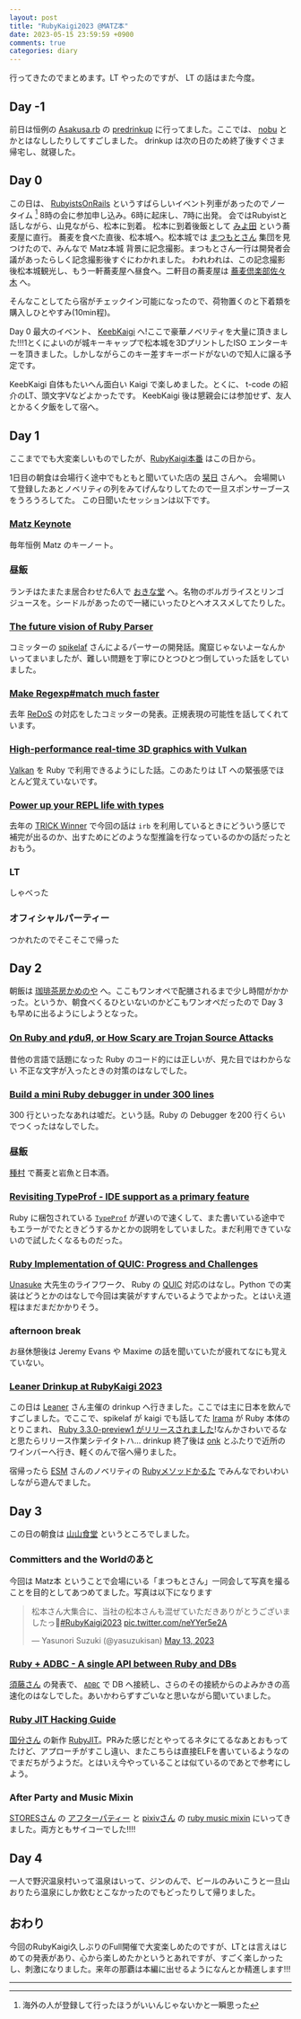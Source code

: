 ```yaml
---
layout: post
title: "RubyKaigi2023 @MATZ本"
date: 2023-05-15 23:59:59 +0900
comments: true
categories: diary
---
```


行ってきたのでまとめます。LT やったのですが、 LT の話はまた今度。

## Day -1

前日は恒例の [Asakusa.rb](https://asakusarb.esa.io) の [predrinkup](https://asakusarb.doorkeeper.jp/events/154786) に行ってました。ここでは、 [nobu](https://twitter.com/n0kada) とかとはなししたりしてすごしました。
drinkup は次の日のため終了後すぐさま帰宅し、就寝した。

## Day 0
この日は、 [RubyistsOnRails](https://cookpad.connpass.com/event/277569/) というすばらしいイベント列車があったのでノータイム [^sonnnakotohanai] 8時の会に参加申し込み。6時に起床し、7時に出発。
会ではRubyistと話しながら、山見ながら、松本に到着。
松本に到着後飯として [みよ田](https://tabelog.com/nagano/A2002/A200201/20000092/) という蕎麦屋に直行。
蕎麦を食べた直後、松本城へ。松本城では [まつもとさん](https://twitter.com/yukihiro_matz/) 集団を見つけたので、みんなで Matz本城 背景に記念撮影。まつもとさん一行は開発者会議があったらしく記念撮影後すぐにわかれました。
われわれは、この記念撮影後松本城観光し、もう一軒蕎麦屋へ昼食へ。二軒目の蕎麦屋は [蕎麦倶楽部佐々木](https://tabelog.com/nagano/A2002/A200201/20002376/) へ。

そんなことしてたら宿がチェックイン可能になったので、荷物置くのと下着類を購入しひとやすみ(10min程)。

Day 0 最大のイベント、 [KeebKaigi](https://keebkaigi.org/2023/) へ!ここで豪華ノベリティを大量に頂きました!!!1とくによいのが城キーキャップで松本城を3DプリントしたISO エンターキーを頂きました。しかしながらこのキー差すキーボードがないので知人に譲る予定です。

KeebKaigi 自体もたいへん面白い Kaigi で楽しめました。とくに、 t-code の紹介のLT、頭文字Vなどよかったです。
KeebKaigi 後は懇親会には参加せず、友人とかるく夕飯をして宿へ。

## Day 1

ここまででも大変楽しいものでしたが、[RubyKaigi本番](https://rubykaigi.org/2023/) はこの日から。

1日目の朝食は会場行く途中でもともと聞いていた店の [栞日](https://sioribi.jp/) さんへ。
会場開いて登録したあとノベリティの列をみてげんなりしてたので一旦スポンサーブースをうろうろしてた。
この日聞いたセッションは以下です。

### [Matz Keynote](https://rubykaigi.org/2023/presentations/yukihiro_matz.html#day1)

毎年恒例 Matz のキーノート。

### 昼飯
ランチはたまたま居合わせた6人で [おきな堂](https://tabelog.com/nagano/A2002/A200201/20000098/) へ。名物のボルガライスとリンゴジュースを。シードルがあったので一緒にいったひとへオススメしてたりした。

### [The future vision of Ruby Parser](https://rubykaigi.org/2023/presentations/spikeolaf.html#day1)

コミッターの [spikelaf](https://twitter.com/spikeolaf) さんによるパーサーの開発話。魔窟じゃないよーなんかいってまいましたが、難しい問題を丁寧にひとつひとつ倒していった話をしていました。

### [Make Regexp#match much faster](https://rubykaigi.org/2023/presentations/makenowjust.html#day1)

去年 [ReDoS](https://www.ruby-lang.org/ja/news/2023/03/30/redos-in-time-cve-2023-28756/) の対応をしたコミッターの発表。正規表現の可能性を話してくれています。

### [High-performance real-time 3D graphics with Vulkan](https://rubykaigi.org/2023/presentations/fredolinhares.html#day1)

[Valkan](https://www.vulkan.org/) を Ruby で利用できるようにした話。このあたりは LT への緊張感でほとんど覚えていないです。

### [Power up your REPL life with types](https://rubykaigi.org/2023/presentations/tompng.html#day1)

去年の [TRICK Winner](https://github.com/tric/trick2022/blob/master/01-tompng/entry.rb) で今回の話は `irb` を利用しているときにどういう感じで補完が出るのか、出すためにどのような型推論を行なっているのかの話だったとおもう。

### LT

しゃべった

### オフィシャルパーティー

つかれたのでそこそこで帰った

## Day 2

朝飯は [珈琲茶房かめのや](https://tabelog.com/nagano/A2002/A200201/20020720/) へ。ここもワンオペで配膳されるまで少し時間がかかった。というか、朝食べくるひといないのかどこもワンオペだったので Day 3 も早めに出るようにしようとなった。

### [On Ruby and ꝩduЯ, or How Scary are Trojan Source Attacks](https://rubykaigi.org/2023/presentations/duerst.html#day2)

昔他の言語で話題になった Ruby のコード的には正しいが、見た目ではわからない
不正な文字が入ったときの対策のはなしでした。

### [Build a mini Ruby debugger in under 300 lines](https://rubykaigi.org/2023/presentations/_st0012.html#day2)

300 行といったなあれは嘘だ。という話。Ruby の Debugger を200 行くらいでつくったはなしでした。

### 昼飯

[種村](https://tabelog.com/nagano/A2002/A200201/20015852/) で蕎麦と岩魚と日本酒。

### [Revisiting TypeProf - IDE support as a primary feature](https://rubykaigi.org/2023/presentations/mametter.html#day2)

Ruby に梱包されている [`TypeProf`](https://github.com/ruby/typeprof/blob/master/doc/doc.ja.md) が遅いので速くして、また書いている途中でもエラーがでたときどうするかとかの説明をしていました。まだ利用できていないので試したくなるものだった。

### [Ruby Implementation of QUIC: Progress and Challenges](https://rubykaigi.org/2023/presentations/yu_suke1994.html#day2)

[Unasuke](https://twitter.com/yu_suke1994) 大先生のライフワーク、 Ruby の [QUIC](https://datatracker.ietf.org/doc/html/rfc9000) 対応のはなし。Python での実装はどうとかのはなしで今回は実装がすすんでいるようでよかった。とはいえ道程はまだまだかかりそう。

### afternoon break

お昼休憩後は Jeremy Evans や Maxime の話を聞いていたが疲れてなにも覚えていない。

### [Leaner Drinkup at RubyKaigi 2023](https://leanertechnologies.connpass.com/event/280191/)

この日は [Leaner](https://leaner.jp/) さん主催の drinkup へ行きました。ここでは主に日本を飲んですごしました。でここで、spikelaf が kaigi でも話してた [lrama](https://github.com/ruby/lrama) が Ruby 本体のとりこまれ、 [Ruby 3.3.0-preview1 がリリースされました](https://www.ruby-lang.org/ja/news/2023/05/12/ruby-3-3-0-preview1-released/)!なんかさわいでるなと思たらリリース作業シテイタトハ…
drinkup 終了後は [onk](https://twitter.com/onk) とふたりで近所のワインバーへ行き、軽くのんで宿へ帰りました。

宿帰ったら [ESM](https://esm.co.jp/) さんのノベリティの [Rubyメソッドかるた](https://blog.agile.esm.co.jp/entry/ruby-method-karuta) でみんなでわいわいしながら遊んでました。

## Day 3

この日の朝食は [山山食堂](https://tabelog.com/nagano/A2002/A200201/20023046) というところでしました。

### Committers and the Worldのあと

今回は Matz本 ということで会場にいる「まつもとさん」一同会して写真を撮ることを目的としてあつめてました。写真は以下になります

<blockquote class="twitter-tweet"><p lang="ja" dir="ltr">松本さん大集合に、当社の松本さんも混ぜていただきありがとうございましたっ🏯<a href="https://twitter.com/hashtag/RubyKaigi2023?src=hash&amp;ref_src=twsrc%5Etfw">#RubyKaigi2023</a> <a href="https://t.co/neYYer5e2A">pic.twitter.com/neYYer5e2A</a></p>&mdash; Yasunori Suzuki (@yasuzukisan) <a href="https://twitter.com/yasuzukisan/status/1657253330056519680?ref_src=twsrc%5Etfw">May 13, 2023</a></blockquote> <script async src="https://platform.twitter.com/widgets.js" charset="utf-8"></script> 

### [Ruby + ADBC - A single API between Ruby and DBs](https://rubykaigi.org/2023/presentations/ktou.html#day3)

[須藤さん](https://github.com/kou) の発表で、 [`ADBC`](https://arrow.apache.org/docs/format/ADBC.html) で DB へ接続し、さらのその接続からのよみかきの高速化のはなしでした。あいかわらずすごいなと思いながら聞いていました。

### [Ruby JIT Hacking Guide](https://rubykaigi.org/2023/presentations/k0kubun.html#day3)

[国分さん](https://github.com/k0kubun) の新作 [RubyJIT](https://github.com/ruby/ruby/pull/7448)。PRみた感じだとやってるネタにてるなあとおもってたけど、アプローチがすこし違い、またこちらは直接ELFを書いているようなのでまだちがうようだ。とはいえ今やっていることは似ているのであとで参考にしよう。

### After Party and Music Mixin

[STORESさん](https://stores.jp/) の [アフターパティー](https://hey.connpass.com/event/277763/) と [pixivさん](https://www.pixiv.net) の [ruby music mixin](https://conference.pixiv.co.jp/2023/rubymusicmixin) にいってきました。両方ともサイコーでした!!!!

## Day 4

一人で野沢温泉村いって温泉はいって、ジンのんで、ビールのみいこうと一旦山おりたら温泉にしか飲むとこなかったのでもどったりして帰りました。

## おわり

今回のRubyKaigi久しぶりのFull開催で大変楽しめたのですが、LTとは言えはじめての発表があり、心から楽しめたかというとあれですが、すごく楽しかったし、刺激になりました。来年の那覇は本編に出せるようになんとか精進します!!!

---

[^sonnnakotohanai]: 海外の人が登録して行ったほうがいいんじゃないかと一瞬思った
